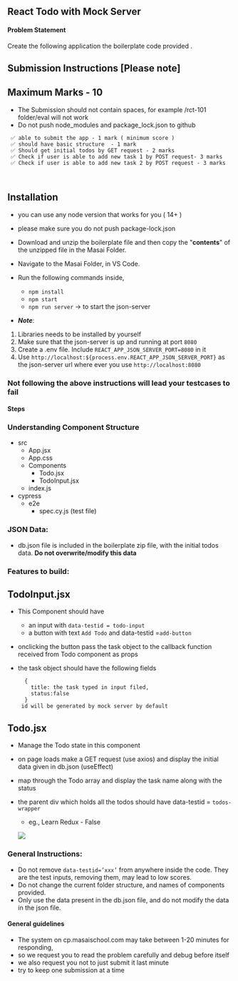 ## React Todo with Mock Server

#### Problem Statement

Create the following application the boilerplate code provided .

## Submission Instructions [Please note]

## Maximum Marks - 10

- The Submission should not contain spaces, for example /rct-101 folder/eval will not work
- Do not push node_modules and package_lock.json to github

```
 ✅ able to submit the app - 1 mark ( minimum score )
 ✅ should have basic structure  - 1 mark
 ✅ Should get initial todos by GET request - 2 marks
 ✅ Check if user is able to add new task 1 by POST request- 3 marks
 ✅ Check if user is able to add new task 2 by POST request - 3 marks



```

## Installation

- you can use any node version that works for you ( 14+ )
- please make sure you do not push package-lock.json

- Download and unzip the boilerplate file and then copy the "**contents**" of the unzipped file in the Masai Folder.
- Navigate to the Masai Folder, in VS Code.
- Run the following commands inside,
  - `npm install`
  - `npm start`
  - `npm run server` -> to start the json-server
- **_Note_**:

1. Libraries needs to be installed by yourself
2. Make sure that the json-server is up and running at port `8080`
3. Create a .env file. Include `REACT_APP_JSON_SERVER_PORT=8080` in it
4. Use `http://localhost:${process.env.REACT_APP_JSON_SERVER_PORT}` as the json-server url where ever you use `http://localhost:8080`

### Not following the above instructions will lead your testcases to fail

#### Steps

### Understanding Component Structure

- src
  - App.jsx
  - App.css
  - Components
    - Todo.jsx
    - TodoInput.jsx
  - index.js
- cypress
  - e2e
    - spec.cy.js (test file)

### JSON Data:

- db.json file is included in the boilerplate zip file, with the initial todos data. **Do not overwrite/modify this data**

### Features to build:

## TodoInput.jsx

- This Component should have
  - an input with `data-testid = todo-input`
  - a button with text `Add Todo` and data-testid =`add-button`
- onclicking the button pass the task object to the callback function received from Todo component as props
- the task object should have the following fields

  ```
    {
      title: the task typed in input filed,
      status:false
    }
   id will be generated by mock server by default
  ```

## Todo.jsx

- Manage the Todo state in this component
- on page loads make a GET request (use axios) and display the initial data given in db.json (useEffect)
- map through the Todo array and display the task name along with the status 
- the parent div which holds all the todos should have data-testid = `todos-wrapper`

  - eg., Learn Redux - False

  ![](https://i.imgur.com/9Wq1Nt0.png)

### General Instructions:

- Do not remove `data-testid=’xxx’` from anywhere inside the code. They are the test inputs, removing them, may lead to low scores.
- Do not change the current folder structure, and names of components provided.
- Only use the data present in the db.json file, and do not modify the data in the json file.

#### General guidelines

- The system on cp.masaischool.com may take between 1-20 minutes for responding,
- so we request you to read the problem carefully and debug before itself
- we also request you not to just submit it last minute
- try to keep one submission at a time
